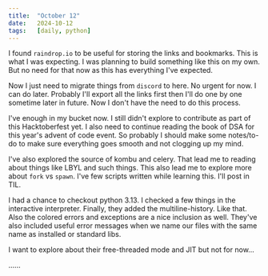```yaml
---
title:  "October 12"
date:   2024-10-12
tags:   [daily, python]
---
```


I found `raindrop.io` to be useful for storing the links and bookmarks. This is what I was expecting. I was planning to build something like this on my own. But no need for that now as this has everything I've expected. 

Now I just need to migrate things from `discord` to here. No urgent for now. I can do later. Probably I'll export all the links first then I'll do one by one sometime later in future. Now I don't have the need to do this process.

I've enough in my bucket now. I still didn't explore to contribute as part of this Hacktoberfest yet. I also need to continue reading the book of DSA for this year's advent of code event. So probably I should make some notes/to-do to make sure everything goes smooth and not clogging up my mind.

I've also explored the source of kombu and celery. That lead me to reading about things like LBYL and such things. This also lead me to explore more about `fork` vs `spawn`. I've few scripts written while learning this. I'll post in TIL.

I had a chance to checkout python 3.13. I checked a few things in the interactive interpreter. Finally, they added the multiline-history. Like that. Also the colored errors and exceptions are a nice inclusion as well. They've also included useful error messages when we name our files with the same name as installed or standard libs.

I want to explore about their free-threaded mode and JIT but not for now...

......
